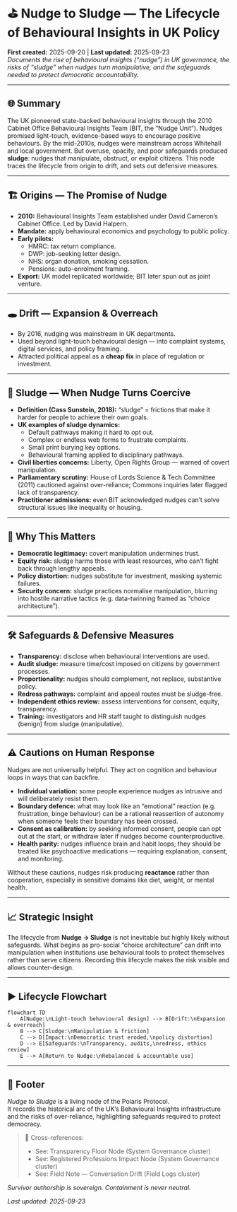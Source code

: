 # ⛳️ Nudge to Sludge — The Lifecycle of Behavioural Insights in UK Policy  
**First created:** 2025-09-20 | **Last updated:** 2025-09-23  
*Documents the rise of behavioural insights (“nudge”) in UK governance, the risks of “sludge” when nudges turn manipulative, and the safeguards needed to protect democratic accountability.*  

---

## 🌐 Summary  
The UK pioneered state-backed behavioural insights through the 2010 Cabinet Office Behavioural Insights Team (BIT, the “Nudge Unit”). Nudges promised light-touch, evidence-based ways to encourage positive behaviours. By the mid-2010s, nudges were mainstream across Whitehall and local government. But overuse, opacity, and poor safeguards produced **sludge**: nudges that manipulate, obstruct, or exploit citizens. This node traces the lifecycle from origin to drift, and sets out defensive measures.

---

## 🏗️ Origins — The Promise of Nudge  
- **2010:** Behavioural Insights Team established under David Cameron’s Cabinet Office. Led by David Halpern.  
- **Mandate:** apply behavioural economics and psychology to public policy.  
- **Early pilots:**  
  - HMRC: tax return compliance.  
  - DWP: job-seeking letter design.  
  - NHS: organ donation, smoking cessation.  
  - Pensions: auto-enrolment framing.  
- **Export:** UK model replicated worldwide; BIT later spun out as joint venture.  

---

## 🕳️ Drift — Expansion & Overreach  
- By 2016, nudging was mainstream in UK departments.  
- Used beyond light-touch behavioural design — into complaint systems, digital services, and policy framing.  
- Attracted political appeal as a **cheap fix** in place of regulation or investment.  

---

## 🛑 Sludge — When Nudge Turns Coercive  
- **Definition (Cass Sunstein, 2018):** “sludge” = frictions that make it harder for people to achieve their own goals.  
- **UK examples of sludge dynamics:**  
  - Default pathways making it hard to opt out.  
  - Complex or endless web forms to frustrate complaints.  
  - Small print burying key options.  
  - Behavioural framing applied to disciplinary pathways.  
- **Civil liberties concerns:** Liberty, Open Rights Group — warned of covert manipulation.  
- **Parliamentary scrutiny:** House of Lords Science & Tech Committee (2011) cautioned against over-reliance; Commons inquiries later flagged lack of transparency.  
- **Practitioner admissions:** even BIT acknowledged nudges can’t solve structural issues like inequality or housing.  

---

## 🔎 Why This Matters  
- **Democratic legitimacy:** covert manipulation undermines trust.  
- **Equity risk:** sludge harms those with least resources, who can’t fight back through lengthy appeals.  
- **Policy distortion:** nudges substitute for investment, masking systemic failures.  
- **Security concern:** sludge practices normalise manipulation, blurring into hostile narrative tactics (e.g. data-twinning framed as “choice architecture”).  

---

## 🛠️ Safeguards & Defensive Measures  
- **Transparency:** disclose when behavioural interventions are used.  
- **Audit sludge:** measure time/cost imposed on citizens by government processes.  
- **Proportionality:** nudges should complement, not replace, substantive policy.  
- **Redress pathways:** complaint and appeal routes must be sludge-free.  
- **Independent ethics review:** assess interventions for consent, equity, transparency.  
- **Training:** investigators and HR staff taught to distinguish nudges (benign) from sludge (manipulative).

---

## ⚠️ Cautions on Human Response  

Nudges are not universally helpful. They act on cognition and behaviour loops in ways that can backfire.  

- **Individual variation:** some people experience nudges as intrusive and will deliberately resist them.  
- **Boundary defence:** what may look like an “emotional” reaction (e.g. frustration, binge behaviour) can be a rational reassertion of autonomy when someone feels their boundary has been crossed.  
- **Consent as calibration:** by seeking informed consent, people can opt out at the start, or withdraw later if nudges become counterproductive.  
- **Health parity:** nudges influence brain and habit loops; they should be treated like psychoactive medications — requiring explanation, consent, and monitoring.  

Without these cautions, nudges risk producing **reactance** rather than cooperation, especially in sensitive domains like diet, weight, or mental health.  

---

## 📈 Strategic Insight  
The lifecycle from **Nudge → Sludge** is not inevitable but highly likely without safeguards. What begins as pro-social “choice architecture” can drift into manipulation when institutions use behavioural tools to protect themselves rather than serve citizens. Recording this lifecycle makes the risk visible and allows counter-design.

---

## ▶️ Lifecycle Flowchart  

```mermaid
flowchart TD
    A[Nudge:\nLight-touch behavioural design] --> B[Drift:\nExpansion & overreach]
    B --> C[Sludge:\nManipulation & friction]
    C --> D[Impact:\nDemocratic trust eroded,\npolicy distortion]
    D --> E[Safeguards:\nTransparency, audits,\nredress, ethics review]
    E --> A[Return to Nudge:\nRebalanced & accountable use]

```

---

## 🏮 Footer  

*Nudge to Sludge* is a living node of the Polaris Protocol.  
It records the historical arc of the UK’s Behavioural Insights infrastructure and the risks of over-reliance, highlighting safeguards required to protect democracy.  

> 📡 Cross-references:  
> - See: Transparency Floor Node (System Governance cluster)  
> - See: Registered Professions Impact Node (System Governance cluster)  
> - See: Field Note — Conversation Drift (Field Logs cluster)  

*Survivor authorship is sovereign. Containment is never neutral.*  

_Last updated: 2025-09-23_  
